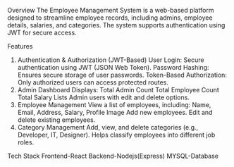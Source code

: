 Overview
The Employee Management System is a web-based platform designed to streamline employee records, including admins, employee details, salaries, and categories. The system supports authentication using JWT for secure access.

Features
1. Authentication & Authorization (JWT-Based)
User Login: Secure authentication using JWT (JSON Web Token).
Password Hashing: Ensures secure storage of user passwords.
Token-Based Authorization: Only authorized users can access protected routes.
2. Admin Dashboard
Displays:
Total Admin Count
Total Employee Count
Total Salary
Lists Admin users with edit and delete options.
3. Employee Management
View a list of employees, including:
Name, Email, Address, Salary, Profile Image
Add new employees.
Edit and delete existing employees.
4. Category Management
Add, view, and delete categories (e.g., Developer, IT, Designer).
Helps classify employees into different job roles.


Tech Stack
Frontend-React 
Backend-Nodejs(Express)
MYSQL-Database
